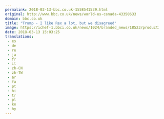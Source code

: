 ```yaml
---
permalink: 2018-03-13-bbc.co.uk-1558541539.html
original: http://www.bbc.co.uk/news/world-us-canada-43350633
domain: bbc.co.uk
title: "Trump - I like Rex a lot, but we disagreed"
image: https://ichef-1.bbci.co.uk/news/1024/branded_news/18523/production/_100391699_p060zx7j.jpg
date: 2018-03-13 15:03:25
translations: 
 - es
 - de
 - ru
 - ja
 - fr
 - it
 - zh-CN
 - zh-TW
 - ar
 - fa
 - pt
 - hi
 - tr
 - pl
 - ko
 - hy
---
```


